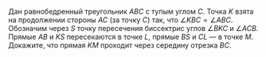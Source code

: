 Дан равнобедренный треугольник $ABC$ с тупым углом $C$. 
Точка $K$ взята на продолжении стороны $AC$ (за точку $C$) 
так, что $\angle KBC = \angle ABC$. Обозначим через $S$ точку пересечения
биссектрис углов $\angle BKC$ и $\angle ACB$. 
Прямые $AB$ и $KS$ пересекаются в точке $L$,
прямые $BS$ и $CL$ —  в точке $M$.
Докажите, что прямая $KM$ проходит через середину отрезка $BC$.